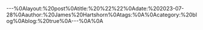 ---%0Alayout:%20post%0Atitle:%20%22%22%0Adate:%202023-07-28%0Aauthor:%20James%20Hartshorn%0Atags:%0A%0Acategory:%20blog%0Ablog:%20true%0A---%0A%0A